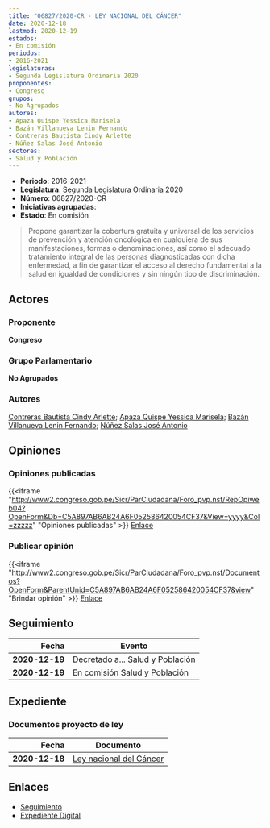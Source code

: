 ```yaml
---
title: "06827/2020-CR - LEY NACIONAL DEL CÁNCER"
date: 2020-12-18
lastmod: 2020-12-19
estados:
- En comisión
periodos:
- 2016-2021
legislaturas:
- Segunda Legislatura Ordinaria 2020
proponentes:
- Congreso
grupos:
- No Agrupados
autores:
- Apaza Quispe Yessica Marisela
- Bazán Villanueva Lenin Fernando
- Contreras Bautista Cindy Arlette
- Núñez Salas José Antonio
sectores:
- Salud y Población
---
```

- **Periodo**: 2016-2021
- **Legislatura**: Segunda Legislatura Ordinaria 2020
- **Número**: 06827/2020-CR
- **Iniciativas agrupadas**: 
- **Estado**: En comisión

> Propone garantizar la cobertura gratuita y universal de los servicios de prevención y atención oncológica en cualquiera de sus manifestaciones, formas o denominaciones, así como el adecuado tratamiento integral de las personas diagnosticadas con dicha enfermedad, a fin de garantizar el acceso al derecho fundamental a la salud en igualdad de condiciones y sin ningún tipo de discriminación.


## Actores

### Proponente

**Congreso**

### Grupo Parlamentario

**No Agrupados**

### Autores

[Contreras Bautista Cindy Arlette](mailto:mailto:acontreras@congreso.gob.pe); [Apaza Quispe Yessica Marisela](mailto:mailto:yapaza@congreso.gob.pe); [Bazán Villanueva Lenin Fernando](mailto:mailto:lbazan@congreso.gob.pe); [Núñez Salas José Antonio](mailto:mailto:jnunezs@congreso.gob.pe)

## Opiniones

### Opiniones publicadas

{{<iframe "http://www2.congreso.gob.pe/Sicr/ParCiudadana/Foro_pvp.nsf/RepOpiweb04?OpenForm&Db=C5A897AB6AB24A6F052586420054CF37&View=yyyy&Col=zzzzz" "Opiniones publicadas" >}}
[Enlace](http://www2.congreso.gob.pe/Sicr/ParCiudadana/Foro_pvp.nsf/RepOpiweb04?OpenForm&Db=C5A897AB6AB24A6F052586420054CF37&View=yyyy&Col=zzzzz)

### Publicar opinión

{{<iframe "http://www2.congreso.gob.pe/Sicr/ParCiudadana/Foro_pvp.nsf/Documentos?OpenForm&ParentUnid=C5A897AB6AB24A6F052586420054CF37&view" "Brindar opinión" >}}
[Enlace](http://www2.congreso.gob.pe/Sicr/ParCiudadana/Foro_pvp.nsf/Documentos?OpenForm&ParentUnid=C5A897AB6AB24A6F052586420054CF37&view)


## Seguimiento

| Fecha | Evento |
|------:|--------|
| **2020-12-19** | Decretado a... Salud y Población |
| **2020-12-19** | En comisión Salud y Población |

## Expediente

### Documentos proyecto de ley

| Fecha | Documento |
|------:|-----------|
| **2020-12-18** | [Ley nacional del Cáncer](http://www.leyes.congreso.gob.pe/Documentos/2016_2021/Proyectos_de_Ley_y_de_Resoluciones_Legislativas/PL06827-20201218.pdf) |

## Enlaces

- [Seguimiento](http://www2.congreso.gob.pe/Sicr/TraDocEstProc/CLProLey2016.nsf/f7fff46988ca05b1052578e100829cc7/5a1fcd4f9184cc8605258642006407a0?OpenDocument)
- [Expediente Digital](http://www2.congreso.gob.pe/Sicr/TraDocEstProc/Expvirt_2011.nsf/visbusqptramdoc1621/06827?opendocument)

